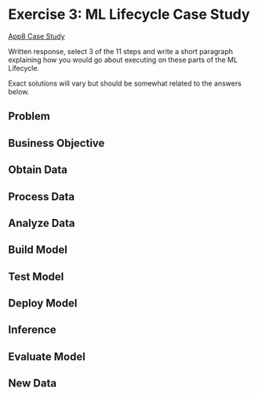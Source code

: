 # Exercise 3: ML Lifecycle Case Study

[App8 Case Study](https://aws.amazon.com/solutions/case-studies/app-8/)

Written response, select 3 of the 11 steps and write a short paragraph explaining how you would go about executing on these parts of the ML Lifecycle.

Exact solutions will vary but should be somewhat related to the answers below.

## Problem


## Business Objective


## Obtain Data


## Process Data


## Analyze Data


## Build Model


## Test Model


## Deploy Model


## Inference


## Evaluate Model


## New Data
